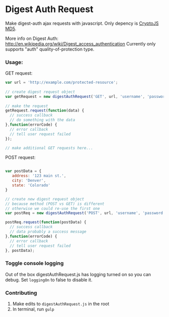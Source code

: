 Digest Auth Request
===================

Make digest-auth ajax requests with javascript. Only depency is [CryptoJS MD5](https://code.google.com/p/crypto-js/#MD5).

More info on Digest Auth: http://en.wikipedia.org/wiki/Digest_access_authentication
Currently only supports "auth" quality-of-protection type.

### Usage:

GET request:

```js
var url = 'http://example.com/protected-resource';
		
// create digest request object
var getRequest = new digestAuthRequest('GET', url, 'username', 'password');
		
// make the request
getRequest.request(function(data) { 
  // success callback
  // do something with the data
},function(errorCode) { 
  // error callback
  // tell user request failed
});

// make additional GET requests here...
```
POST request:

```js

var postData = {
   address: '123 main st.',
   city: 'Denver',
   state: 'Colorado'
}

// create new digest request object
// because method (POST vs GET) is different
// otherwise we could re-use the first one
var postReq = new digestAuthRequest('POST', url, 'username', 'password');

postReq.request(function(postData) { 
  // success callback
  // data probably a success message
},function(errorCode) { 
  // error callback
  // tell user request failed
}, postData);
```
### Toggle console logging

Out of the box digestAuthRequest.js has logging turned on so you can debug. Set `loggingOn` to false to disable it.

### Contributing

1. Make edits to `digestAuthRequest.js` in the root 
1. In terminal, run `gulp`